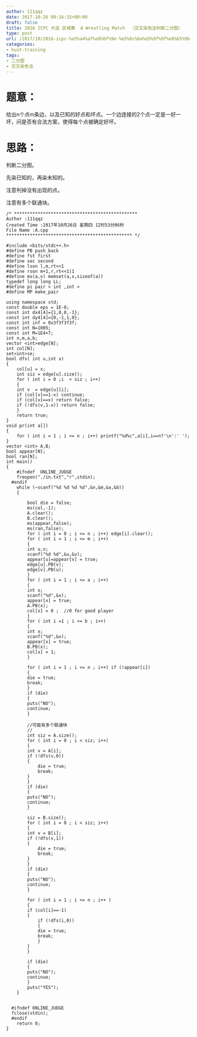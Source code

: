 ```yaml
---
author: 111qqz
date: 2017-10-26 09:16:15+00:00
draft: false
title: 2016 ICPC 大连 区域赛  A Wrestling Match  （交叉染色法判断二分图）
type: post
url: /2017/10/2016-icpc-%e5%a4%a7%e8%bf%9e-%e5%8c%ba%e5%9f%9f%e8%b5%9b-a-wrestling-match-%ef%bc%88%e4%ba%a4%e5%8f%89%e6%9f%93%e8%89%b2%e6%b3%95%e5%88%a4%e6%96%ad%e4%ba%8c%e5%88%86%e5%9b%be%ef%bc%89/
categories:
- hust-training
tags:
- 二分图
- 交叉染色法
---
```


# 题意：



给出n个点m条边，以及已知的好点和坏点。一个边连接的2个点一定是一好一坏，问是否有合法方案，使得每个点被确定好坏。



# 思路：



判断二分图。

先染已知的，再染未知的。

注意判掉没有出现的点。

注意有多个联通块。


    
    /* ***********************************************
    Author :111qqz
    Created Time :2017年10月26日 星期四 12时53分06秒
    File Name :A.cpp
    ************************************************ */
    
    #include <bits/stdc++.h>
    #define PB push_back
    #define fst first
    #define sec second
    #define lson l,m,rt<<1
    #define rson m+1,r,rt<<1|1
    #define ms(a,x) memset(a,x,sizeof(a))
    typedef long long LL;
    #define pi pair < int ,int >
    #define MP make_pair
    
    using namespace std;
    const double eps = 1E-8;
    const int dx4[4]={1,0,0,-1};
    const int dy4[4]={0,-1,1,0};
    const int inf = 0x3f3f3f3f;
    const int N=1005;
    const int M=1E4+7;
    int n,m,a,b;
    vector <int>edge[N];
    int col[N];
    set<int>se;
    bool dfs( int u,int x)
    {
        col[u] = x;
        int siz = edge[u].size();
        for ( int i = 0 ;i  < siz ; i++)
        {
        int v  = edge[u][i];
        if (col[v]==1-x) continue;
        if (col[v]==x) return false;
        if (!dfs(v,1-x)) return false;
        }
        return true;
    }
    void pr(int a[])
    {
        for ( int i = 1 ; i <= n ; i++) printf("%d%c",a[i],i==n?'\n':' ');
    }
    vector <int> A,B;
    bool appear[N];
    bool ran[N];
    int main()
    {
        #ifndef  ONLINE_JUDGE 
        freopen("./in.txt","r",stdin);
      #endif
        while (~scanf("%d %d %d %d",&n,&m,&a,&b))
        {
    
            bool die = false;
            ms(col,-1);
            A.clear();
            B.clear();
            ms(appear,false);
            ms(ran,false);
            for ( int i = 0 ; i <= n ; i++) edge[i].clear();
            for ( int i = 1 ; i <= m ; i++)
            {
            int u,v;
            scanf("%d %d",&u,&v);
            appear[u]=appear[v] = true;
            edge[u].PB(v);
            edge[v].PB(u);
            }
            for ( int i = 1 ; i <= a ; i++)
            {
            int x;
            scanf("%d",&x);
            appear[x] = true;
            A.PB(x);
            col[x] = 0 ;  //0 for good player
            }
            for ( int i =1 ; i <= b ; i++)
            {
            int x;
            scanf("%d",&x);
            appear[x] = true;
            B.PB(x);
            col[x] = 1;
            }
    
            for ( int i = 1 ; i <= n ; i++) if (!appear[i])
            {
            die = true;
            break;
            }
            if (die)
            {
            puts("NO");
            continue;
            }
    
            //可能有多个联通块
            //
            int siz = A.size();
            for ( int i = 0 ; i < siz; i++)
            {
            int v = A[i];
            if (!dfs(v,0))
            {
                die = true;
                break;
            }
            }
            if (die)
            {
            puts("NO");
            continue;
            }
            
            siz = B.size();
            for ( int i = 0 ; i < siz; i++)
            {
            int v = B[i];
            if (!dfs(v,1))
            {
                die = true;
                break;
            }
            }
            if (die)
            {
            puts("NO");
            continue;
            }
    
            for ( int i = 1 ; i <= n ; i++ )
            {
            if (col[i]==-1)
            {
                if (!dfs(i,0))
                {
                die = true;
                break;
                }
            }
            }
    
            if (die)
            {
            puts("NO");
            continue;
            }
            puts("YES");
        }
    
    
      #ifndef ONLINE_JUDGE  
      fclose(stdin);
      #endif
        return 0;
    }
    








